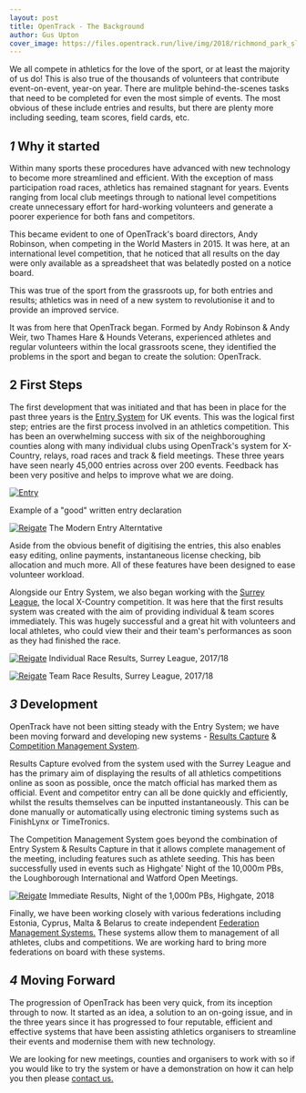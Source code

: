 ```yaml
---
layout: post
title: OpenTrack - The Background
author: Gus Upton
cover_image: https://files.opentrack.run/live/img/2018/richmond_park_sl_2014.png
---
```


We all compete in athletics for the love of the sport, or at least the majority of us do! This is also true of the thousands of volunteers that contribute event-on-event, year-on year. There are mulitple behind-the-scenes tasks that need to be completed for even the most simple of events. The most obvious of these include entries and results, but there are plenty more including seeding, team scores, field cards, etc.

## _1_ Why it started

Within many sports these procedures have advanced with new technology to become more streamlined and efficient. With the exception of mass participation road races, athletics has remained stagnant for years. Events ranging from local club meetings through to national level competitions create unnecessary effort for hard-working volunteers and generate a poorer experience for both fans and competitors. 

This became evident to one of OpenTrack's board directors, Andy Robinson, when competing in the World Masters in 2015. It was here, at an international level competition, that he noticed that all results on the day were only available as a spreadsheet that was belatedly posted on a notice board. 

This was true of the sport from the grassroots up, for both entries and results; athletics was in need of a new system to revolutionise it and to provide an improved service.

It was from here that OpenTrack began. Formed by Andy Robinson & Andy Weir, two Thames Hare & Hounds Veterans, experienced athletes and regular volunteers within the local grassroots scene, they identified the problems in the sport and began to create the solution: OpenTrack.

## __2__ First Steps

The first development that was initiated and that has been in place for the past three years is the <a href="/product/entries-system.html">Entry System</a> for UK events. This was the logical first step; entries are the first process involved in an athletics competition. This has been an overwhelming success with six of the neighboroughing counties along with many individual clubs using OpenTrack's system for X-Country, relays, road races and track & field meetings. These three years have seen nearly 45,000 entries across over 200 events. Feedback has been very positive and helps to improve what we are doing. 

[![Entry](https://files.opentrack.run/live/img/2018/written_entries.png)](https://files.opentrack.run/live/img/2018/written_entries.png)

Example of a "good" written entry declaration


[![Reigate](https://files.opentrack.run/live/img/2018/digitial_entries.png)](https://files.opentrack.run/live/img/2018/digitial_entries.png)
The Modern Entry Alterntative

Aside from the obvious benefit of digitising the entries, this also enables easy editing, online payments, instantaneous license checking, bib allocation and much more. All of these features have been designed to ease volunteer workload. 

Alongside our Entry System, we also began working with the <a href="https://surreyleague.org">Surrey League</a>, the local X-Country competition. It was here that the first results system was created with the aim of providing individual & team scores immediately. This was hugely successful and a great hit with volunteers and local athletes, who could view their and their team's performances as soon as they had finished the race.

[![Reigate](https://files.opentrack.run/live/img/2018/individual_results.png)](https://files.opentrack.run/live/img/2018/individual_results.png)
Individual Race Results, Surrey League, 2017/18

[![Reigate](https://files.opentrack.run/live/img/2018/team_results.png)](https://files.opentrack.run/live/img/2018/team_results.png)
Team Race Results, Surrey League, 2017/18

## _3_ Development

OpenTrack have not been sitting steady with the Entry System; we have been moving forward and developing new systems - <a href="/product/results-capture.html">Results Capture</a> & <a href="/product/competition-management.html">Competition Management System</a>. 

Results Capture evolved from the system used with the Surrey League and has the primary aim of displaying the results of all athletics competitions online as soon as possible, once the match official has marked them as official. Event and competitor entry can all be done quickly and efficiently, whilst the results themselves can be inputted instantaneously. This can be done manually or automatically using electronic timing systems such as FinishLynx or TimeTronics. 

The Competition Management System goes beyond the combination of Entry System & Results Capture in that it allows complete management of the meeting, including features such as athlete seeding. This has been successfully used in events such as Highgate' Night of the 10,000m PBs, the Loughborough International and Watford Open Meetings. 

[![Reigate](https://files.opentrack.run/live/img/2018/10k_results.png)](https://files.opentrack.run/live/img/2018/10k_results.png)
Immediate Results, Night of the 1,000m PBs, Highgate, 2018

Finally, we have been working closely with various federations including Estonia, Cyprus, Malta & Belarus to create independent <a href="/product/federation-admin.html">Federation Management Systems.</a> These systems allow them to management of all athletes, clubs and competitions. We are working hard to bring more federations on board with these systems.

## _4_ Moving Forward

The progression of OpenTrack has been very quick, from its inception through to now. It started as an idea, a solution to an on-going issue, and in the three years since it has progressed to four reputable, efficient and effective systems that have been assisting athletics organisers to streamline their events and modernise them with new technology.

We are looking for new meetings, counties and organisers to work with so if you would like to try the system or have a demonstration on how it can help you then please <a href="/contact">contact us.</a> 
